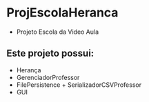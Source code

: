 # ProjEscolaHeranca

- Projeto Escola da Video Aula

## Este projeto possui:
- Herança
- GerenciadorProfessor
- FilePersistence + SerializadorCSVProfessor
- GUI



